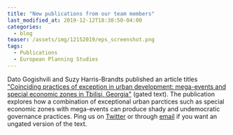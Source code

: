 ```yaml
---
title: "New publications from our team members"
last_modified_at: 2019-12-12T18:30:50-04:00
categories:
  - blog
teaser: /assets/img/12152019/eps_screenshot.png
tags:
  - Publications
  - European Planning Studies
---
```


Dato Gogishvili and Suzy Harris-Brandts published an article titles ["Coinciding practices of exception in urban development: mega-events and special economic zones in Tbilisi, Georgia"](https://www.tandfonline.com/doi/abs/10.1080/09654313.2019.1701995?journalCode=ceps20) (gated text). The publication explores how a combination of exceptional urban parctices such as special economic zones with mega-events can produce shady and undemocratic governance practices. Ping us on [Twitter](https://twitter.com/sociospatial) or through [email](mailto:info@sociospatial.ge) if you want an ungated version of the text.